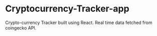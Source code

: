 # Cryptocurrency-Tracker-app
Crypto-currency Tracker built using React. Real time data fetched from coingecko API.
